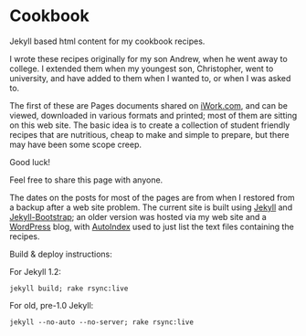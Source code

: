 Cookbook
========

Jekyll based html content for my cookbook recipes.

I wrote these recipes originally for my son Andrew, when he went away
to college.  I extended them when my youngest son, Christopher, went
to university, and have added to them when I wanted to, or when I was
asked to.

The first of these are Pages documents shared on
[iWork.com](http://iwork.com), and can be viewed, downloaded in
various formats and printed; most of them are sitting on this web
site. The basic idea is to create a collection of student friendly
recipes that are nutritious, cheap to make and simple to prepare, but
there may have been some scope creep.

Good luck!

Feel free to share this page with anyone.

The dates on the posts for most of the pages are from when I restored
from a backup after a web site problem.  The current site is built
using [Jekyll](http://jekyllrb.com/) and
[Jekyll-Bootstrap](http://jekyllbootstrap.com/); an older version was
hosted via my web site and a [WordPress](http://wordpress.org) blog,
with [AutoIndex](http://autoindex.sourceforge.net/) used to just list
the text files containing the recipes.

Build & deploy instructions:

For Jekyll 1.2:

    jekyll build; rake rsync:live 

For old, pre-1.0 Jekyll:

    jekyll --no-auto --no-server; rake rsync:live

